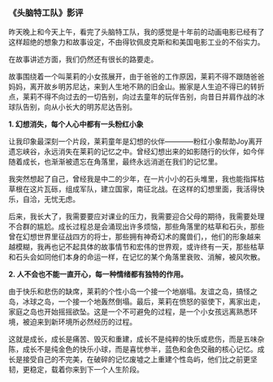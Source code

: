 ### 《头脑特工队》影评

昨天晚上和今天上午，看完了头脑特工队，我的感觉是十年前的动画电影已经有了这样超绝的想象力和故事设定，不由得钦佩皮克斯和和美国电影工业的不俗实力。

在故事讲述方面，我们仍然还有很长的路要走。

故事围绕着一个叫莱莉的小女孩展开，由于爸爸的工作原因，莱莉不得不跟随爸爸妈妈，离开故乡明苏尼达，来到人生地不熟的旧金山。搬家是人生迫不得已的转折点，莱莉不得不向过去的一切告别，向过去童年的玩伴告别，向昔日并肩作战的冰球队告别，向从小长大的明苏尼达告别。

**1. 幻想消失，每个人心中都有一头粉红小象**

让我印象最深刻一个片段，莱莉童年是幻想的伙伴————粉红小象帮助Joy离开遗忘峡谷，永远消失在莱莉的记忆之中。曾经幻想出来的如影随行的伙伴，如今伴随着成长，也渐渐被遗忘在角落里，最终永远消逝在我们的记忆里。

我突然想起了自己，曾经我是中二的少年，在一片小小的石头堆里，我也能指挥枯草根在这片瓦砾，组成军队，建立国家，南征北战。在这样的幻想里面，我活得快乐，自洽，无忧无虑。

后来，我长大了，我需要要应对课业的压力，我需要迎合父母的期待，我需要处理不合群的尴尬。成长过程总是会涌现出许多烦恼，那些角落里的枯草和石头，那些曾在幻想世界里征战四方的将士，那些拥有神奇幻术的魔兽们，，他们的形象越来越模糊，我再也记不起具体的故事情节和宏伟的世界观，或许终有一天，那些枯草和石头会如同他们本身的命运一样，在记忆的某个角落里衰败、消解，被风吹散。


**2. 人不会也不能一直开心，每一种情绪都有独特的作用。**

由于快乐和悲伤的缺席，莱莉的个性小岛一个接一个地崩塌。友谊之岛，搞怪之岛，冰球之岛，一个接一个地轰然倒塌。最后，莱莉在愤怒的驱使下，离家出走，家庭之岛也开始摇摇欲坠。这是一个不可避免的过程，是一个小女孩远离熟悉环境，被迫来到新环境所必然经历的过程。

这就是成长，成长是痛苦、毁灭和重建，成长不是纯粹的快乐或悲伤，而是五味杂陈，成长不是纯金色的快乐小球，而是喜忧参半，蓝色和金色交融的核心记忆。成长是接受自己的不完美，在破碎的记忆废墟之上重建个性岛屿，他们比之前更坚韧，更稳定，载着你来到下一个人生阶段。
